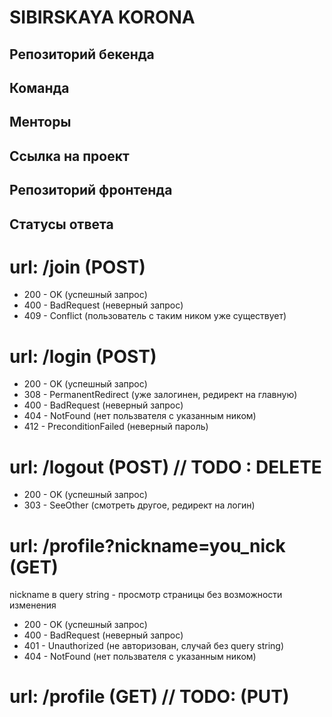 # SIBIRSKAYA KORONA

## Репозиторий бекенда

## Команда

## Менторы

## Ссылка на проект

## Репозиторий фронтенда

## Статусы ответа

# url: /join (POST)

  * 200 - OK (успешный запрос)
  * 400 - BadRequest (неверный запрос)
  * 409 - Conflict (пользователь с таким ником уже существует)
  
# url: /login (POST)
 
  * 200 - OK (успешный запрос)
  * 308 - PermanentRedirect (уже залогинен, редирект на главную)
  * 400 - BadRequest (неверный запрос)
  * 404 - NotFound (нет пользвателя с указанным ником)
  * 412 - PreconditionFailed (неверный пароль)
  
# url: /logout (POST) // TODO : DELETE
 
  * 200 - OK (успешный запрос)
  * 303 - SeeOther (смотреть другое, редирект на логин)

# url: /profile?nickname=you_nick (GET)

  nickname в query string - просмотр страницы без возможности изменения

  * 200 - OK (успешный запрос)
  * 400 - BadRequest (неверный запрос)
  * 401 - Unauthorized (не авторизован, случай без query string)
  * 404 - NotFound (нет пользвателя с указанным ником)
  
# url: /profile (GET) // TODO: (PUT)
